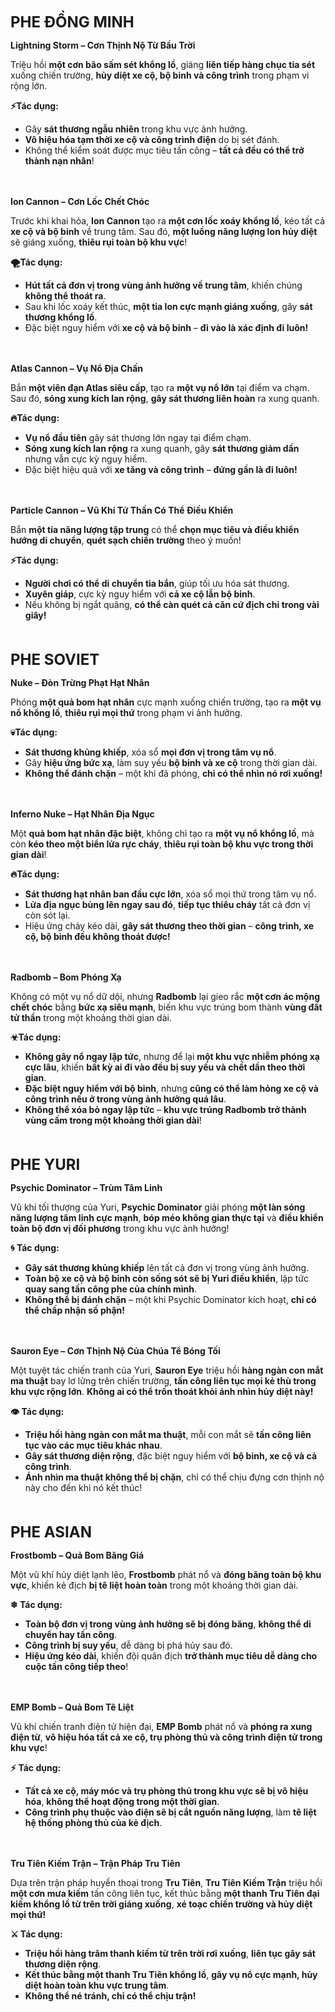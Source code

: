 <span style="font-size: 24px; font-weight: bold;">PHE ĐỒNG MINH</span>

**Lightning Storm – Cơn Thịnh Nộ Từ Bầu Trời**

Triệu hồi **một cơn bão sấm sét khổng lồ**, giáng **liên tiếp hàng chục tia sét** xuống chiến trường, **hủy diệt xe cộ, bộ binh và công trình** trong phạm vi rộng lớn.

**⚡Tác dụng:**

- Gây **sát thương ngẫu nhiên** trong khu vực ảnh hưởng.
- **Vô hiệu hóa tạm thời xe cộ và công trình điện** do bị sét đánh.
- Không thể kiểm soát được mục tiêu tấn công – **tất cả đều có thể trở thành nạn nhân**!
  <br><br><br>  <!-- Thêm khoảng trống -->
  
**Ion Cannon – Cơn Lốc Chết Chóc**

Trước khi khai hỏa, **Ion Cannon** tạo ra **một cơn lốc xoáy khổng lồ**, kéo tất cả **xe cộ và bộ binh** về trung tâm. Sau đó, **một luồng năng lượng Ion hủy diệt** sẽ giáng xuống, **thiêu rụi toàn bộ khu vực**!

**🌪️Tác dụng:**

- **Hút tất cả đơn vị trong vùng ảnh hưởng về trung tâm**, khiến chúng **không thể thoát ra**.
- Sau khi lốc xoáy kết thúc, **một tia Ion cực mạnh giáng xuống**, gây **sát thương khổng lồ**.
- Đặc biệt nguy hiểm với **xe cộ và bộ binh** – **đi vào là xác định đi luôn!**
  <br><br><br>  <!-- Thêm khoảng trống -->
  
**Atlas Cannon – Vụ Nổ Địa Chấn**

Bắn **một viên đạn Atlas siêu cấp**, tạo ra **một vụ nổ lớn** tại điểm va chạm. Sau đó, **sóng xung kích lan rộng**, **gây sát thương liên hoàn** ra xung quanh.

**🔥Tác dụng:**

- **Vụ nổ đầu tiên** gây sát thương lớn ngay tại điểm chạm.
- **Sóng xung kích lan rộng** ra xung quanh, gây **sát thương giảm dần** nhưng vẫn cực kỳ nguy hiểm.
- Đặc biệt hiệu quả với **xe tăng và công trình** – **đứng gần là đi luôn!**
  <br><br><br>  <!-- Thêm khoảng trống -->
  
**Particle Cannon – Vũ Khí Tử Thần Có Thể Điều Khiển**

Bắn **một tia năng lượng tập trung** có thể **chọn mục tiêu và điều khiển hướng di chuyển**, **quét sạch chiến trường** theo ý muốn!

**⚡Tác dụng:**

- **Người chơi có thể di chuyển tia bắn**, giúp tối ưu hóa sát thương.
- **Xuyên giáp**, cực kỳ nguy hiểm với **cả xe cộ lẫn bộ binh**.
- Nếu không bị ngắt quãng, **có thể càn quét cả căn cứ địch chỉ trong vài giây!**
  <br><br><br>  <!-- Thêm khoảng trống -->
  
<span style="font-size: 24px; font-weight: bold;">PHE SOVIET</span>

  
**Nuke – Đòn Trừng Phạt Hạt Nhân**

Phóng **một quả bom hạt nhân** cực mạnh xuống chiến trường, tạo ra **một vụ nổ khổng lồ**, **thiêu rụi mọi thứ** trong phạm vi ảnh hưởng.

**💀Tác dụng:**

- **Sát thương khủng khiếp**, xóa sổ **mọi đơn vị trong tâm vụ nổ**.
- Gây **hiệu ứng bức xạ**, làm suy yếu **bộ binh và xe cộ** trong thời gian dài.
- **Không thể đánh chặn** – một khi đã phóng, **chỉ có thể nhìn nó rơi xuống!**
  <br><br><br>  <!-- Thêm khoảng trống -->
  
**Inferno Nuke – Hạt Nhân Địa Ngục**

Một **quả bom hạt nhân đặc biệt**, không chỉ tạo ra **một vụ nổ khổng lồ**, mà còn **kéo theo một biển lửa rực cháy**, **thiêu rụi toàn bộ khu vực trong thời gian dài**!

**🔥Tác dụng:**

- **Sát thương hạt nhân ban đầu cực lớn**, xóa sổ mọi thứ trong tâm vụ nổ.
- **Lửa địa ngục bùng lên ngay sau đó**, **tiếp tục thiêu cháy** tất cả đơn vị còn sót lại.
- Hiệu ứng cháy kéo dài, **gây sát thương theo thời gian** – **công trình, xe cộ, bộ binh đều không thoát được!**
  <br><br><br>  <!-- Thêm khoảng trống -->
  
**Radbomb – Bom Phóng Xạ**

Không có một vụ nổ dữ dội, nhưng **Radbomb** lại gieo rắc **một cơn ác mộng chết chóc** bằng **bức xạ siêu mạnh**, biến khu vực trúng bom thành **vùng đất tử thần** trong một khoảng thời gian dài.

**☣Tác dụng:**

- **Không gây nổ ngay lập tức**, nhưng để lại **một khu vực nhiễm phóng xạ cực lâu**, khiến **bất kỳ ai đi vào đều bị suy yếu và chết dần theo thời gian**.
- **Đặc biệt nguy hiểm với bộ binh**, nhưng **cũng có thể làm hỏng xe cộ và công trình nếu ở trong vùng ảnh hưởng quá lâu**.
- **Không thể xóa bỏ ngay lập tức** – **khu vực trúng Radbomb trở thành vùng cấm trong một khoảng thời gian dài**!
  <br><br><br>  <!-- Thêm khoảng trống -->

<span style="font-size: 24px; font-weight: bold;">PHE YURI</span>

**Psychic Dominator – Trùm Tâm Linh**

Vũ khí tối thượng của Yuri, **Psychic Dominator** giải phóng **một làn sóng năng lượng tâm linh cực mạnh**, **bóp méo không gian thực tại** và **điều khiển toàn bộ đơn vị đối phương** trong khu vực ảnh hưởng!

**🌀 Tác dụng:**

- **Gây sát thương khủng khiếp** lên tất cả đơn vị trong vùng ảnh hưởng.
- **Toàn bộ xe cộ và bộ binh còn sống sót sẽ bị Yuri điều khiển**, lập tức **quay sang tấn công phe của chính mình**.
- **Không thể bị đánh chặn** – một khi Psychic Dominator kích hoạt, **chỉ có thể chấp nhận số phận!**
  <br><br><br>  <!-- Thêm khoảng trống -->
  
**Sauron Eye – Cơn Thịnh Nộ Của Chúa Tể Bóng Tối**

Một tuyệt tác chiến tranh của Yuri, **Sauron Eye** triệu hồi **hàng ngàn con mắt ma thuật** bay lơ lửng trên chiến trường, **tấn công liên tục mọi kẻ thù trong khu vực rộng lớn**. **Không ai có thể trốn thoát khỏi ánh nhìn hủy diệt này!**

**👁 Tác dụng:**

- **Triệu hồi hàng ngàn con mắt ma thuật**, mỗi con mắt sẽ **tấn công liên tục vào các mục tiêu khác nhau**.
- **Gây sát thương diện rộng**, đặc biệt nguy hiểm với **bộ binh, xe cộ và cả công trình**.
- **Ánh nhìn ma thuật không thể bị chặn**, chỉ có thể chịu đựng cơn thịnh nộ này cho đến khi nó kết thúc!
  <br><br><br>  <!-- Thêm khoảng trống -->
  
<span style="font-size: 24px; font-weight: bold;">PHE ASIAN</span>

**Frostbomb – Quả Bom Băng Giá**

Một vũ khí hủy diệt lạnh lẽo, **Frostbomb** phát nổ và **đóng băng toàn bộ khu vực**, khiến kẻ địch **bị tê liệt hoàn toàn** trong một khoảng thời gian dài.

**❄ Tác dụng:**

- **Toàn bộ đơn vị trong vùng ảnh hưởng sẽ bị đóng băng**, **không thể di chuyển hay tấn công**.
- **Công trình bị suy yếu**, dễ dàng bị phá hủy sau đó.
- **Hiệu ứng kéo dài**, khiến đội quân địch **trở thành mục tiêu dễ dàng cho cuộc tấn công tiếp theo**!
  <br><br><br>  <!-- Thêm khoảng trống -->
  
**EMP Bomb – Quả Bom Tê Liệt**

Vũ khí chiến tranh điện tử hiện đại, **EMP Bomb** phát nổ và **phóng ra xung điện từ**, **vô hiệu hóa tất cả xe cộ, trụ phòng thủ và công trình điện tử trong khu vực**!

**⚡ Tác dụng:**

- **Tất cả xe cộ, máy móc và trụ phòng thủ trong khu vực sẽ bị vô hiệu hóa**, **không thể hoạt động trong một thời gian**.
- **Công trình phụ thuộc vào điện sẽ bị cắt nguồn năng lượng**, làm **tê liệt hệ thống phòng thủ của kẻ địch**.
  <br><br><br>  <!-- Thêm khoảng trống -->
  
**Tru Tiên Kiếm Trận – Trận Pháp Tru Tiên**

Dựa trên trận pháp huyền thoại trong **Tru Tiên**, **Tru Tiên Kiếm Trận** triệu hồi **một cơn mưa kiếm** tấn công liên tục, kết thúc bằng **một thanh Tru Tiên đại kiếm khổng lồ từ trên trời giáng xuống**, **xé toạc chiến trường và hủy diệt mọi thứ!**

**⚔ Tác dụng:**

- **Triệu hồi hàng trăm thanh kiếm từ trên trời rơi xuống**, **liên tục gây sát thương diện rộng**.
- **Kết thúc bằng một thanh Tru Tiên khổng lồ**, **gây vụ nổ cực mạnh, hủy diệt hoàn toàn khu vực trung tâm**.
- **Không thể né tránh, chỉ có thể chịu trận!**
